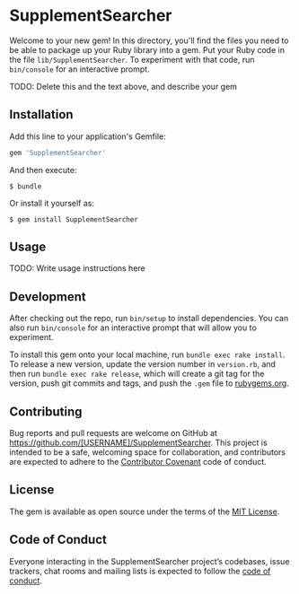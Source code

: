 # SupplementSearcher

Welcome to your new gem! In this directory, you'll find the files you need to be able to package up your Ruby library into a gem. Put your Ruby code in the file `lib/SupplementSearcher`. To experiment with that code, run `bin/console` for an interactive prompt.

TODO: Delete this and the text above, and describe your gem

## Installation

Add this line to your application's Gemfile:

```ruby
gem 'SupplementSearcher'
```

And then execute:

    $ bundle

Or install it yourself as:

    $ gem install SupplementSearcher

## Usage

TODO: Write usage instructions here

## Development

After checking out the repo, run `bin/setup` to install dependencies. You can also run `bin/console` for an interactive prompt that will allow you to experiment.

To install this gem onto your local machine, run `bundle exec rake install`. To release a new version, update the version number in `version.rb`, and then run `bundle exec rake release`, which will create a git tag for the version, push git commits and tags, and push the `.gem` file to [rubygems.org](https://rubygems.org).

## Contributing

Bug reports and pull requests are welcome on GitHub at https://github.com/[USERNAME]/SupplementSearcher. This project is intended to be a safe, welcoming space for collaboration, and contributors are expected to adhere to the [Contributor Covenant](http://contributor-covenant.org) code of conduct.

## License

The gem is available as open source under the terms of the [MIT License](https://opensource.org/licenses/MIT).

## Code of Conduct

Everyone interacting in the SupplementSearcher project’s codebases, issue trackers, chat rooms and mailing lists is expected to follow the [code of conduct](https://github.com/[USERNAME]/SupplementSearcher/blob/master/CODE_OF_CONDUCT.md).
